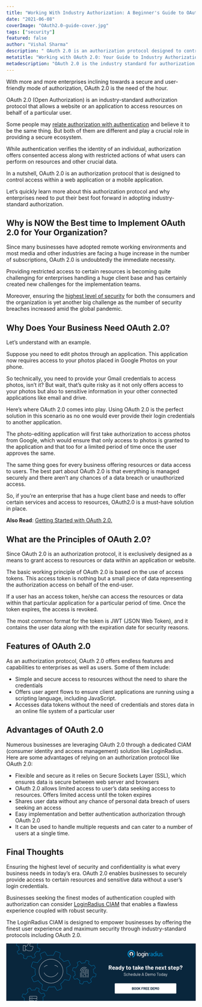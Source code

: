 ```yaml
---
title: "Working With Industry Authorization: A Beginner's Guide to OAuth 2.0"
date: "2021-06-08"
coverImage: "OAuth2.0-guide-cover.jpg"
tags: ["security"]
featured: false 
author: "Vishal Sharma"
description: " OAuth 2.0 is an authorization protocol designed to control access within a web application or a mobile application. Here’s an interesting read showcasing the role of OAuth 2.0 for offering secure access to resources and why enterprises should get it in place."
metatitle: "Working with OAuth 2.0: Your Guide to Industry Authorization"
metadescription: "OAuth 2.0 is the industry standard for authorization. Here’s an insightful read depicting the role of OAuth 2.0 along with its features and advantages."
---
```


With more and more enterprises inclining towards a secure and user-friendly mode of authorization, OAuth 2.0 is the need of the hour. 

OAuth 2.0 (Open Authorization) is an industry-standard authorization protocol that allows a website or an application to access resources on behalf of a particular user. 

Some people may [relate authorization with authentication](https://www.loginradius.com/blog/start-with-identity/2020/06/authentication-vs-authorization-infographic/#:~:text=In%20other%20words%2C%20authentication%20is,and%20privileges%20of%20a%20user.) and believe it to be the same thing. But both of them are different and play a crucial role in providing a secure ecosystem. 

While authentication verifies the identity of an individual, authorization offers consented access along with restricted actions of what users can perform on resources and other crucial data. 

In a nutshell, OAuth 2.0 is an authorization protocol that is designed to control access within a web application or a mobile application. 

Let’s quickly learn more about this authorization protocol and why enterprises need to put their best foot forward in adopting industry-standard authorization. 


## Why is NOW the Best time to Implement OAuth 2.0  for Your Organization?

Since many businesses have adopted remote working environments and most media and other industries are facing a huge increase in the number of subscriptions, OAuth 2.0 is undoubtedly the immediate necessity. 

Providing restricted access to certain resources is becoming quite challenging for enterprises handling a huge client base and has certainly created new challenges for the implementation teams. 

Moreover, ensuring the [highest level of security](https://www.loginradius.com/blog/start-with-identity/2020/12/data-security-best-practices/) for both the consumers and the organization is yet another big challenge as the number of security breaches increased amid the global pandemic. 


## Why Does Your Business Need OAuth 2.0?

Let’s understand with an example. 

Suppose you need to edit photos through an application. This application now requires access to your photos placed in Google Photos on your phone. 

So technically, you need to provide your Gmail credentials to access photos, isn’t it? But wait, that’s quite risky as it not only offers access to your photos but also to sensitive information in your other connected applications like email and drive. 

Here’s where OAuth 2.0 comes into play. Using OAuth 2.0 is the perfect solution in this scenario as no one would ever provide their login credentials to another application. 

The photo-editing application will first take authorization to access photos from Google, which would ensure that only access to photos is granted to the application and that too for a limited period of time once the user approves the same. 

The same thing goes for every business offering resources or data access to users. The best part about OAuth 2.0 is that everything is managed securely and there aren’t any chances of a data breach or unauthorized access. 

So, if you’re an enterprise that has a huge client base and needs to offer certain services and access to resources, OAuth2.0 is a must-have solution in place. 

**Also Read**: [Getting Started with OAuth 2.0.](https://www.loginradius.com/blog/async/oauth2/) 


## What are the Principles of OAuth 2.0? 

Since OAuth 2.0 is an authorization protocol, it is exclusively designed as a means to grant access to resources or data within an application or website. 

The basic working principle of OAuth 2.0 is based on the use of access tokens. This access token is nothing but a small piece of data representing the authorization access on behalf of the end-user. 

If a user has an access token, he/she can access the resources or data within that particular application for a particular period of time. Once the token expires, the access is revoked. 

The most common format for the token is JWT (JSON Web Token), and it contains the user data along with the expiration date for security reasons. 


## Features of OAuth 2.0 

As an authorization protocol, OAuth 2.0 offers endless features and capabilities to enterprises as well as users. Some of them include: 



*   Simple and secure access to resources without the need to share the credentials
*   Offers user agent flows to ensure client applications are running using a scripting language, including JavaScript.
*   Accesses data tokens without the need of credentials and stores data in an online file system of a particular user


## Advantages of OAuth 2.0

Numerous businesses are leveraging OAuth 2.0 through a dedicated CIAM (consumer identity and access management) solution like LoginRadius. Here are some advantages of relying on an authorization protocol like OAuth 2.0: 



*   Flexible and secure as it relies on Secure Sockets Layer (SSL), which ensures data is secure between web server and browsers 
*   OAuth 2.0 allows limited access to user’s data seeking access to resources. Offers limited access until the token expires
*   Shares user data without any chance of personal data breach of users seeking an access
*   Easy implementation and better authentication authorization through OAuth 2.0 
*   It can be used to handle multiple requests and can cater to a number of users at a single time. 


## Final Thoughts 

Ensuring the highest level of security and confidentiality is what every business needs in today’s era. OAuth 2.0 enables businesses to securely provide access to certain resources and sensitive data without a user’s login credentials. 

Businesses seeking the finest modes of authentication coupled with authorization can consider [LoginRadius CIAM](https://www.loginradius.com/) that enables a flawless experience coupled with robust security.

The LoginRadius CIAM is designed to empower businesses by offering the finest user experience and maximum security through industry-standard protocols including OAuth 2.0.


[![book-free-demo-loginradius](../../assets/book-a-demo-loginradius.png)](https://www.loginradius.com/book-a-demo/)
